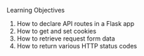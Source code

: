 Learning Objectives

1. How to declare API routes in a Flask app
2. How to get and set cookies
3. How to retrieve request form data
4. How to return various HTTP status codes
